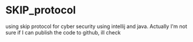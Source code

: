 # SKIP_protocol
using skip protocol for cyber security using intellij and java. Actually I'm not sure if I can publish the code to github, ill check
